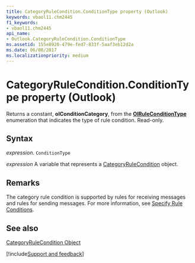 ```yaml
---
title: CategoryRuleCondition.ConditionType property (Outlook)
keywords: vbaol11.chm2445
f1_keywords:
- vbaol11.chm2445
api_name:
- Outlook.CategoryRuleCondition.ConditionType
ms.assetid: 155e8920-479e-fed7-833f-5aaf3eb12d2a
ms.date: 06/08/2017
ms.localizationpriority: medium
---
```



# CategoryRuleCondition.ConditionType property (Outlook)

Returns a constant, **olConditionCategory**, from the **[OlRuleConditionType](Outlook.OlRuleConditionType.md)** enumeration that indicates the type of rule condition. Read-only.


## Syntax

_expression_. `ConditionType`

_expression_ A variable that represents a [CategoryRuleCondition](Outlook.CategoryRuleCondition.md) object.


## Remarks

The category rule condition is supported by rules for receiving messages and rules for sending messages. For more information, see [Specify Rule Conditions](../outlook/How-to/Rules/specifying-rule-conditions.md).


## See also


[CategoryRuleCondition Object](Outlook.CategoryRuleCondition.md)

[!include[Support and feedback](~/includes/feedback-boilerplate.md)]